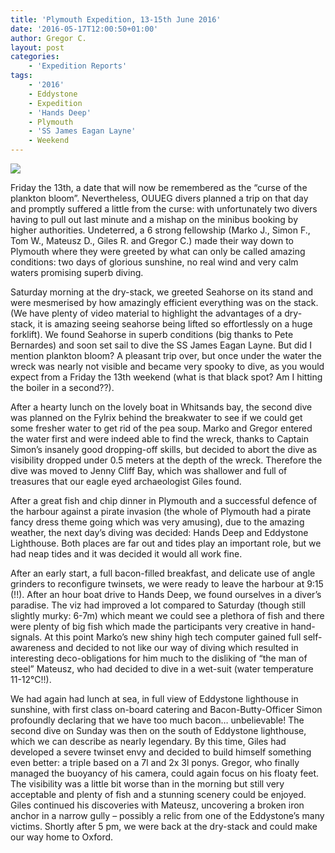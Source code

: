 ```yaml
---
title: 'Plymouth Expedition, 13-15th June 2016'
date: '2016-05-17T12:00:50+01:00'
author: Gregor C.
layout: post
categories:
    - 'Expedition Reports'
tags:
    - '2016'
    - Eddystone
    - Expedition
    - 'Hands Deep'
    - Plymouth
    - 'SS James Eagan Layne'
    - Weekend
---
```


![](http://ouueg.com/wp-content/uploads/2016/06/Bearb-5150028.jpg)

Friday the 13th, a date that will now be remembered as the “curse of the plankton bloom”. Nevertheless, OUUEG divers planned a trip on that day and promptly suffered a little from the curse: with unfortunately two divers having to pull out last minute and a mishap on the minibus booking by higher authorities. Undeterred, a 6 strong fellowship (Marko J., Simon F., Tom W., Mateusz D., Giles R. and Gregor C.) made their way down to Plymouth where they were greeted by what can only be called amazing conditions: two days of glorious sunshine, no real wind and very calm waters promising superb diving.

Saturday morning at the dry-stack, we greeted Seahorse on its stand and were mesmerised by how amazingly efficient everything was on the stack. (We have plenty of video material to highlight the advantages of a dry-stack, it is amazing seeing seahorse being lifted so effortlessly on a huge forklift). We found Seahorse in superb conditions (big thanks to Pete Bernardes) and soon set sail to dive the SS James Eagan Layne. But did I mention plankton bloom? A pleasant trip over, but once under the water the wreck was nearly not visible and became very spooky to dive, as you would expect from a Friday the 13th weekend (what is that black spot? Am I hitting the boiler in a second??).

After a hearty lunch on the lovely boat in Whitsands bay, the second dive was planned on the Fylrix behind the breakwater to see if we could get some fresher water to get rid of the pea soup. Marko and Gregor entered the water first and were indeed able to find the wreck, thanks to Captain Simon’s insanely good dropping-off skills, but decided to abort the dive as visibility dropped under 0.5 meters at the depth of the wreck. Therefore the dive was moved to Jenny Cliff Bay, which was shallower and full of treasures that our eagle eyed archaeologist Giles found.

After a great fish and chip dinner in Plymouth and a successful defence of the harbour against a pirate invasion (the whole of Plymouth had a pirate fancy dress theme going which was very amusing), due to the amazing weather, the next day’s diving was decided: Hands Deep and Eddystone Lighthouse. Both places are far out and tides play an important role, but we had neap tides and it was decided it would all work fine.

After an early start, a full bacon-filled breakfast, and delicate use of angle grinders to reconfigure twinsets, we were ready to leave the harbour at 9:15 (!!). After an hour boat drive to Hands Deep, we found ourselves in a diver’s paradise. The viz had improved a lot compared to Saturday (though still slightly murky: 6-7m) which meant we could see a plethora of fish and there were plenty of big fish which made the participants very creative in hand-signals. At this point Marko’s new shiny high tech computer gained full self-awareness and decided to not like our way of diving which resulted in interesting deco-obligations for him much to the disliking of “the man of steel” Mateusz, who had decided to dive in a wet-suit (water temperature 11-12°C!!).

We had again had lunch at sea, in full view of Eddystone lighthouse in sunshine, with first class on-board catering and Bacon-Butty-Officer Simon profoundly declaring that we have too much bacon… unbelievable! The second dive on Sunday was then on the south of Eddystone lighthouse, which we can describe as nearly legendary. By this time, Giles had developed a severe twinset envy and decided to build himself something even better: a triple based on a 7l and 2x 3l ponys. Gregor, who finally managed the buoyancy of his camera, could again focus on his floaty feet. The visibility was a little bit worse than in the morning but still very acceptable and plenty of fish and a stunning scenery could be enjoyed. Giles continued his discoveries with Mateusz, uncovering a broken iron anchor in a narrow gully – possibly a relic from one of the Eddystone’s many victims. Shortly after 5 pm, we were back at the dry-stack and could make our way home to Oxford.
